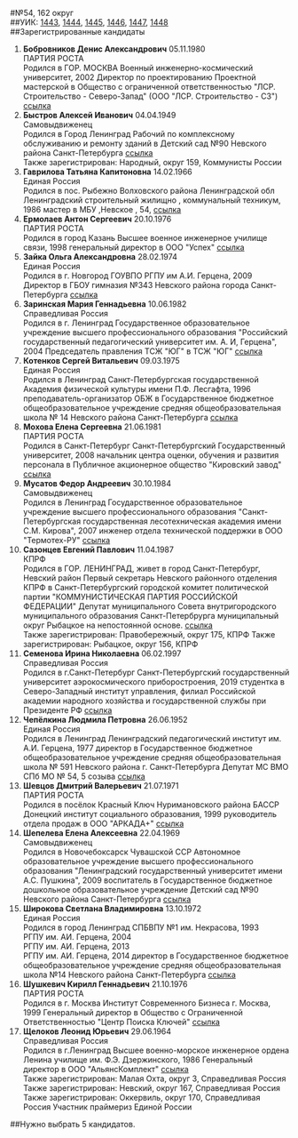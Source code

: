 #№54, 162 округ  
##УИК: [1443](../../tik5/uik1443.md), [1444](../../tik5/uik1444.md), [1445](../../tik5/uik1445.md), [1446](../../tik5/uik1446.md), [1447](../../tik5/uik1447.md), [1448](../../tik5/uik1448.md)  
##Зарегистрированные кандидаты
1. **Бобровников Денис Александрович** 05.11.1980  
ПАРТИЯ РОСТА  
Родился в ГОР. МОСКВА
Военный инженерно-космический университет, 2002
Директор по проектированию Проектной мастерской в Общество с ограниченной ответственностью "ЛСР. Строительство - Северо-Запад" (ООО "ЛСР. Строительство - СЗ")
[ссылка](http://www.st-petersburg.vybory.izbirkom.ru/region/region/st-petersburg?action=show&root=1&tvd=4784011383113&vrn=4784011383113&region=78&global=&sub_region=78&prver=0&pronetvd=null&type=341&vibid=4784011385618)  
2. **Быстров Алексей Иванович** 04.04.1949  
Самовыдвиженец  
Родился в Город Ленинград
Рабочий по комплексному обслуживанию и ремонту зданий в Детский сад №90 Невского района Санкт-Петербурга
[ссылка](http://www.st-petersburg.vybory.izbirkom.ru/region/region/st-petersburg?action=show&root=1&tvd=4784011383113&vrn=4784011383113&region=78&global=&sub_region=78&prver=0&pronetvd=null&type=341&vibid=4784011383357)  
Также зарегистрирован: Народный, округ 159, Коммунисты России
3. **Гаврилова Татьяна Капитоновна** 14.02.1966  
Единая Россия  
Родился в пос. Рыбежно Волховского района Ленинградской обл
Ленинградский строительный жилищно , коммунальный техникум, 1986
мастер в МБУ ,Невское , 54,
[ссылка](http://www.st-petersburg.vybory.izbirkom.ru/region/region/st-petersburg?action=show&root=1&tvd=4784011383113&vrn=4784011383113&region=78&global=&sub_region=78&prver=0&pronetvd=null&type=341&vibid=4784011388868)  
4. **Ермолаев Антон Сергеевич** 20.10.1976  
ПАРТИЯ РОСТА  
Родился в город Казань
Высшее военное инженерное училище связи, 1998
генеральный директор в ООО "Успех"
[ссылка](http://www.st-petersburg.vybory.izbirkom.ru/region/region/st-petersburg?action=show&root=1&tvd=4784011383113&vrn=4784011383113&region=78&global=&sub_region=78&prver=0&pronetvd=null&type=341&vibid=4784011384237)  
5. **Зайка Ольга Александровна** 28.02.1974  
Единая Россия  
Родился в г. Новгород
ГОУВПО РГПУ им А.И. Герцена, 2009
Директор в ГБОУ гимназия №343 Невского района города Санкт-Петербурга
[ссылка](http://www.st-petersburg.vybory.izbirkom.ru/region/region/st-petersburg?action=show&root=1&tvd=4784011383113&vrn=4784011383113&region=78&global=&sub_region=78&prver=0&pronetvd=null&type=341&vibid=4784011387577)  
6. **Заринская Мария Геннадьевна** 10.06.1982  
Справедливая Россия  
Родился в г. Ленинград
Государственное образовательное учреждение высшего профессионального образования "Российский государственный педагогический университет им. А. И, Герцена", 2004
Председатель правления ТСЖ "ЮГ" в ТСЖ "ЮГ"
[ссылка](http://www.st-petersburg.vybory.izbirkom.ru/region/region/st-petersburg?action=show&root=1&tvd=4784011383113&vrn=4784011383113&region=78&global=&sub_region=78&prver=0&pronetvd=null&type=341&vibid=4784011388123)  
7. **Котенков Сергей Витальевич** 09.03.1975  
Единая Россия  
Родился в Ленинград
Санкт-Петербургская государственной Академия физической культуры имени П.Ф. Лесгафта, 1996
преподаватель-организатор ОБЖ в Государственное бюджетное общеобразовательное учреждение средняя общеобразовательная школа № 14 Невского района Санкт-Петербурга
[ссылка](http://www.st-petersburg.vybory.izbirkom.ru/region/region/st-petersburg?action=show&root=1&tvd=4784011383113&vrn=4784011383113&region=78&global=&sub_region=78&prver=0&pronetvd=null&type=341&vibid=4784011389667)  
8. **Мохова Елена Сергеевна** 21.06.1981  
ПАРТИЯ РОСТА  
Родился в Санкт-Петербург
Санкт-Петербургский Государственный университет, 2008
начальник центра оценки, обучения и развития персонала в Публичное акционерное общество "Кировский завод"
[ссылка](http://www.st-petersburg.vybory.izbirkom.ru/region/region/st-petersburg?action=show&root=1&tvd=4784011383113&vrn=4784011383113&region=78&global=&sub_region=78&prver=0&pronetvd=null&type=341&vibid=4784011385858)  
9. **Мусатов Федор Андреевич** 30.10.1984  
Самовыдвиженец  
Родился в Ленинград
Государственное образовательное учреждение высшего профессионального образования "Санкт-Петербургская государственная лесотехническая академия имени С.М. Кирова", 2007
инженер отдела технической поддержки в ООО "Термотех-РУ"
[ссылка](http://www.st-petersburg.vybory.izbirkom.ru/region/region/st-petersburg?action=show&root=1&tvd=4784011383113&vrn=4784011383113&region=78&global=&sub_region=78&prver=0&pronetvd=null&type=341&vibid=4784011390601)  
10. **Сазонцев Евгений Павлович** 11.04.1987  
КПРФ  
Родился в ГОР. ЛЕНИНГРАД, живет в город Санкт-Петербург, Невский район
Первый секретарь Невского районного отделения КПРФ в Санкт-Петербургский городской комитет политической партии "КОММУНИСТИЧЕСКАЯ ПАРТИЯ РОССИЙСКОЙ ФЕДЕРАЦИИ"
Депутат муниципального Совета внутригородского муниципального образования Санкт-Петербрурга муниципальный округ Рыбацкое на непостоянной основе.
[ссылка](http://www.st-petersburg.vybory.izbirkom.ru/region/region/st-petersburg?action=show&root=1&tvd=4784011383113&vrn=4784011383113&region=78&global=&sub_region=78&prver=0&pronetvd=null&type=341&vibid=4784011388107)  
Также зарегистрирован: Правобережный, округ 175, КПРФ
Также зарегистрирован: Рыбацкое, округ 156, КПРФ
11. **Семенова Ирина Николаевна** 06.02.1997  
Справедливая Россия  
Родился в г.Санкт-Петербург
Санкт-Петербургский государственный университет аэрокосмического приборостроения, 2019
студентка в Северо-Западный институт управления, филиал Российской академии народного хозяйства и государственной службы при Президенте РФ
[ссылка](http://www.st-petersburg.vybory.izbirkom.ru/region/region/st-petersburg?action=show&root=1&tvd=4784011383113&vrn=4784011383113&region=78&global=&sub_region=78&prver=0&pronetvd=null&type=341&vibid=4784011385962)  
12. **Чепёлкина Людмила Петровна** 26.06.1952  
Единая Россия  
Родился в Ленинград
Ленинградский педагогический институт им. А.И. Герцена, 1977
директор в Государственное бюджетное общеобразовательное учреждение средняя общеобразовательная школа № 591 Невского района г. Санкт-Петербурга
Депутат МС ВМО СПб МО № 54, 5 созыва
[ссылка](http://www.st-petersburg.vybory.izbirkom.ru/region/region/st-petersburg?action=show&root=1&tvd=4784011383113&vrn=4784011383113&region=78&global=&sub_region=78&prver=0&pronetvd=null&type=341&vibid=4784011387534)  
13. **Шевцов Дмитрий Валерьевич** 21.07.1971  
ПАРТИЯ РОСТА  
Родился в посёлок Красный Ключ Нуримановского района БАССР
Донецкий институт социального образования, 1999
руководитель отдела продаж в ООО "АРКАДА+"
[ссылка](http://www.st-petersburg.vybory.izbirkom.ru/region/region/st-petersburg?action=show&root=1&tvd=4784011383113&vrn=4784011383113&region=78&global=&sub_region=78&prver=0&pronetvd=null&type=341&vibid=4784011384445)  
14. **Шепелева Елена Алексеевна** 22.04.1969  
Самовыдвиженец  
Родился в Новочебоксарск Чувашской ССР
Автономное образовательное учреждение высшего профессионального образования "Ленинградский государственный университет имени А.С. Пушкина", 2009
воспитатель в Государственное бюджетное дошкольное образовательное учреждение Детский сад №90 Невского района Санкт-Петербурга
[ссылка](http://www.st-petersburg.vybory.izbirkom.ru/region/region/st-petersburg?action=show&root=1&tvd=4784011383113&vrn=4784011383113&region=78&global=&sub_region=78&prver=0&pronetvd=null&type=341&vibid=4784011385683)  
15. **Широкова Светлана Владимировна** 13.10.1972  
Единая Россия  
Родился в город Ленинград
СПБВПУ №1 им. Некрасова, 1993<br />РГПУ им. АИ. Герцена, 2004<br />РГПУ им. АИ. Герцена, 2013<br />РГПУ им. АИ. Герцена, 2014
директор в Государственное бюджетное общеобразовательное учреждение средняя общеобразовательная школа №14 Невского района Санкт-Петербурга
[ссылка](http://www.st-petersburg.vybory.izbirkom.ru/region/region/st-petersburg?action=show&root=1&tvd=4784011383113&vrn=4784011383113&region=78&global=&sub_region=78&prver=0&pronetvd=null&type=341&vibid=4784011388557)  
16. **Шушкевич Кирилл Геннадьевич** 21.10.1976  
ПАРТИЯ РОСТА  
Родился в г. Москва
Институт Современного Бизнеса г. Москва, 1999
Генеральный директор в Общество с Ограниченной Ответственностью "Центр Поиска Ключей"
[ссылка](http://www.st-petersburg.vybory.izbirkom.ru/region/region/st-petersburg?action=show&root=1&tvd=4784011383113&vrn=4784011383113&region=78&global=&sub_region=78&prver=0&pronetvd=null&type=341&vibid=4784011385086)  
17. **Щелоков Леонид Юрьевич** 29.06.1964  
Справедливая Россия  
Родился в г.Ленинград
Высшее военно-морское инженерное ордена Ленина училище им. Ф.Э. Дзержинского, 1986
Генеральный директор в ООО "АльянсКомплект"
[ссылка](http://www.st-petersburg.vybory.izbirkom.ru/region/region/st-petersburg?action=show&root=1&tvd=4784011383113&vrn=4784011383113&region=78&global=&sub_region=78&prver=0&pronetvd=null&type=341&vibid=4784011385940)  
Также зарегистрирован: Малая Охта, округ 3, Справедливая Россия
Также зарегистрирован: Невский, округ 167, Справедливая Россия
Также зарегистрирован: Оккервиль, округ 170, Справедливая Россия
Участник праймериз Единой России  

##Нужно выбрать 5 кандидатов.
